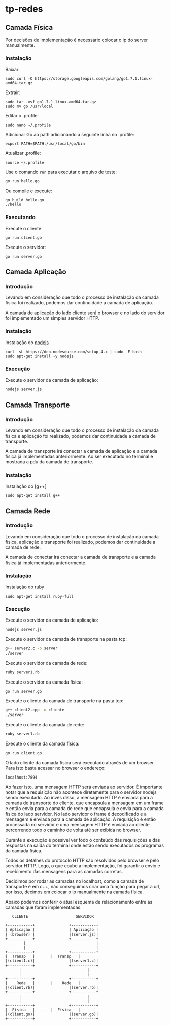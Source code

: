 # tp-redes

## Camada Física

Por decisões de implementação é necessário colocar o ip do server manualmente.
### Instalação

Baixar:

```
sudo curl -O https://storage.googleapis.com/golang/go1.7.1.linux-amd64.tar.gz
```

Extrair:

```
sudo tar -xvf go1.7.1.linux-amd64.tar.gz
sudo mv go /usr/local
```

Editar o .profile:

```
sudo nano ~/.profile
```

Adicionar Go ao path adicionando a seguinte linha no .profile:

```
export PATH=$PATH:/usr/local/go/bin
```

Atualizar .profile:

```
source ~/.profile
```

Use o comando `run` para executar o arquivo de teste:

```
go run hello.go
```

Ou compile e execute:

```
go build hello.go
./hello
```

### Executando

Execute o cliente:
```
go run client.go
```

Execute o servidor:
```
go run server.go
```


## Camada Aplicação

### Introdução

Levando em consideração que todo o processo de instalação da camada física foi realizado, podemos dar continuidade a camada de aplicação.

A camada de aplicação do lado cliente será o browser e no lado do servidor foi implementado um simples servidor HTTP.

### Instalação

Instalação do [nodejs](nodejs.org)

```
curl -sL https://deb.nodesource.com/setup_4.x | sudo -E bash -
sudo apt-get install -y nodejs
```

### Execução

Execute o servidor da camada de aplicação:
```bash
nodejs server.js
```

## Camada Transporte

### Introdução

Levando em consideração que todo o processo de instalação da camada física e aplicação foi realizado, podemos dar continuidade a camada de transporte.

A camada de transporte irá conectar a camada de aplicação e a camada fisica já implementadas anteriormente. Ao ser executado no terminal é mostrada a pdu da camada de transporte.

### Instalação

Instalação do [g++]

```
sudo apt-get install g++
```

## Camada Rede

### Introdução

Levando em consideração que todo o processo de instalação da camada física, aplicação e transporte foi realizado, podemos dar continuidade a camada de rede.

A camada de conectar irá conectar a camada de transporte e a camada fisica já implementadas anteriormente.

### Instalação

Instalação do [ruby](https://www.ruby-lang.org/pt/documentation/installation/)

```
sudo apt-get install ruby-full
```

### Execução

Execute o servidor da camada de aplicação:
```bash
nodejs server.js
```

Execute o servidor da camada de transporte na pasta tcp:
```bash
g++ server2.c -o server
./server
```
Execute o servidor da camada de rede:
```bash
ruby server1.rb
```
Execute o servidor da camada física:
```bash
go run server.go
```
Execute o cliente da camada de transporte na pasta tcp:
```bash
g++ client2.cpp -o cliente
./server
```
Execute o cliente da camada de rede:
```bash
ruby server1.rb
```

Execute o cliente da camada física:
```bash
go run client.go
```

O lado cliente da camada física será executado através de um browser. Para isto basta acessar no browser o endereço:

```
localhost:7894
```
Ao fazer isto, uma mensagem HTTP será enviada ao servidor. É importante notar que a requisição não acontece diretamente para o servidor nodejs sendo executado. Ao invés disso, a mensagem HTTP é enviada para a camada de transporte do cliente, que encapsula a mensagem em um frame e então envia para a camada de rede que encapsula e envia para a camada física do lado servidor. No lado servidor o frame é decodificado e a mensagem é enviada para a camada de aplicação. A requisição é então processada no servidor e uma mensagem HTTP é enviada ao cliente percorrendo todo o caminho de volta até ser exibida no browser.

Durante a execução é possível ver todo o conteúdo das requisições e das respostas na saída do terminal onde estão sendo executados os programas da camada física.

Todos os detalhes do protocolo HTTP são resolvidos pelo browser e pelo servidor HTTP.  Logo, o que coube a implementação, foi garantir o envio e recebimento das mensagens para as camadas corretas.

Decidimos por rodar as camadas no localhost, como a camada de transporte é em c++, não conseguimos criar uma função para pegar a url, por isso, decimos em colocar o ip manualmente na camada física.

Abaixo podemos conferir o atual esquema de relacionamento entre as camadas que foram implementadas.

```
   CLIENTE					   SERVIDOR

+-----------+				+-----------+
| Aplicação |				| Aplicação |
| (browser) |				|(server.js)|
+-----------+				+-----------+
	    |								|
	    |								|
+-----------+				+-----------+
|  Transp   |     	|  Transp   |
|(client1.c)|				|(server1.c)|
+-----------+				+-----------+
      |								|
      |								|
+-----------+				+-----------+
|    Rede   |     	|    Rede   |
|(client.rb)|				|(server.rb)|
+-----------+				+-----------+
      |								|
      |								|
+-----------+				+-----------+
|  Física   |  ----	|  Física   |
|(client.go)|				|(server.go)|
+-----------+				+-----------+
```
